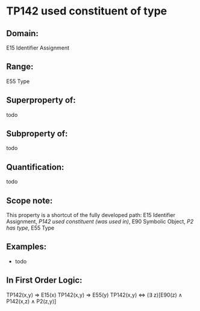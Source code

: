 # TP142 used constituent of type

## Domain: 

E15 Identifier Assignment

## Range: 

E55 Type

## Superproperty of: 

todo

## Subproperty of: 

todo

## Quantification: 

todo

## Scope note: 

This property is a shortcut of the fully developed path: E15 Identifier Assignment, _P142 used constituent (was used in)_, E90 Symbolic Object, _P2 has type_, E55 Type

## Examples: 

* todo

## In First Order Logic: 

TP142(x,y) ⇒ E15(x)
TP142(x,y) ⇒ E55(y)
TP142(x,y) ⇔ (∃ z)[E90(z) ∧ P142(x,z) ∧ P2(z,y)]

